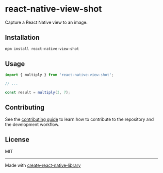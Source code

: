# react-native-view-shot

Capture a React Native view to an image.

## Installation

```sh
npm install react-native-view-shot
```

## Usage


```js
import { multiply } from 'react-native-view-shot';

// ...

const result = multiply(3, 7);
```

## Contributing

See the [contributing guide](CONTRIBUTING.md) to learn how to contribute to the repository and the development workflow.

## License

MIT

---

Made with [create-react-native-library](https://github.com/callstack/react-native-builder-bob)
